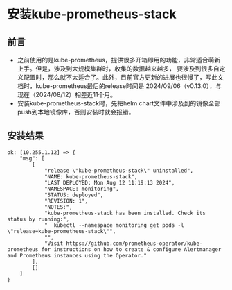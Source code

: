 # 安装kube-prometheus-stack

##  前言
- 之前使用的是kube-prometheus，提供很多开箱即用的功能，非常适合萌新上手。但是，涉及到大规模集群时，收集的数据越来越多，
  要涉及到很多自定义配置时，那么就不太适合了。此外，目前官方更新的进展也很慢了，写此文档时，kube-prometheus最后的release时间是
  2024/09/06（v0.13.0），与现在（2024/08/12）相差近11个月。
- 安装kube-prometheus-stack时，先把helm chart文件中涉及到的镜像全部push到本地镜像库，否则安装时就会报错。

## 安装结果
```shell
ok: [10.255.1.12] => {
    "msg": [
        [
            "release \"kube-prometheus-stack\" uninstalled",
            "NAME: kube-prometheus-stack",
            "LAST DEPLOYED: Mon Aug 12 11:19:13 2024",
            "NAMESPACE: monitoring",
            "STATUS: deployed",
            "REVISION: 1",
            "NOTES:",
            "kube-prometheus-stack has been installed. Check its status by running:",
            "  kubectl --namespace monitoring get pods -l \"release=kube-prometheus-stack\"",
            "",
            "Visit https://github.com/prometheus-operator/kube-prometheus for instructions on how to create & configure Alertmanager and Prometheus instances using the Operator."
        ],
        []
    ]
}
```